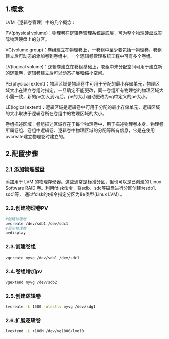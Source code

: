 ## 1.概念

LVM（逻辑卷管理）中的几个概念：


PV(physical volume)：物理卷在逻辑卷管理系统最底层，可为整个物理硬盘或实际物理硬盘上的分区。

VG(volume group)：卷组建立在物理卷上，一卷组中至少要包括一物理卷，卷组建立后可动态的添加卷到卷组中，一个逻辑卷管理系统工程中可有多个卷组。

LV(logical volume)：逻辑卷建立在卷组基础上，卷组中未分配空间可用于建立新的逻辑卷，逻辑卷建立后可以动态扩展和缩小空间。

PE(physical extent)：物理区域是物理卷中可用于分配的最小存储单元，物理区域大小在建立卷组时指定，一旦确定不能更改，同一卷组所有物理卷的物理区域大小需一致，新的pv加入到vg后，pe的大小自动更改为vg中定义的pe大小。

LE(logical extent)：逻辑区域是逻辑卷中可用于分配的最小存储单元，逻辑区域的大小取决于逻辑卷所在卷组中的物理区域的大小。

卷组描述区域：卷组描述区域存在于每个物理卷中，用于描述物理卷本身、物理卷所属卷组、卷组中逻辑卷、逻辑卷中物理区域的分配等所有信息，它是在使用pvcreate建立物理卷时建立的。

## 2.配置步骤

### 2.1.添加物理磁盘

添加用于 LVM 的物理存储器。这些通常是标准分区，但也可以是已创建的 Linux Software RAID 卷。利用fdisk命令，将sdb、sdc等磁盘进行分区创建为sdb1、sdc1等， 通过fdisk的t指令指定分区为8e类型(Linux LVM) 。

### 2.2.创建物理卷PV

```bash
#创建物理卷
pvcreate /dev/sdb1 /dev/sdc1
#显示物理卷
pvdisplay
```

### 2.3.创建卷组

```bash
vgcreate myvg /dev/sdb1 /dev/sdc1
```

### 2.4.卷组增加pv

```bash
vgextend myvg /dev/sdb2
```

### 2.5.创建逻辑卷

```bash
lvcreate -L 1500 -ntestlv myvg /dev/sdg1
```

### 2.6.扩展逻辑卷

```bash
lvextend -L +100M /dev/vg1000/lvol0
```
